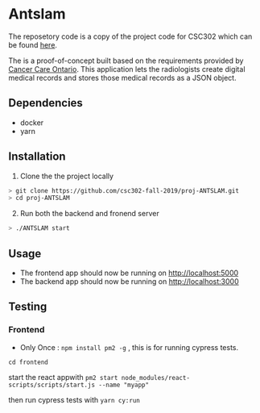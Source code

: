 # Antslam
The reposetory code is a copy of the project code for CSC302 which can be found [here](https://github.com/csc302-fall-2019/proj-ANTSLAM).

The is a proof-of-concept built based on the requirements provided by [Cancer Care Ontario](https://www.cancercareontario.ca/en). This application lets the radiologists create digital medical records and stores those medical records as a JSON object. 



## Dependencies 
- docker
- yarn

## Installation
1. Clone the the project locally 
```bash
> git clone https://github.com/csc302-fall-2019/proj-ANTSLAM.git
> cd proj-ANTSLAM
```
2. Run both the backend and fronend server
```bash 
> ./ANTSLAM start 
```

## Usage
- The frontend app should now be running on [http://localhost:5000](http://localhost:5000)
- The backend app should now be running on [http://localhost:3000](http://localhost:3000)

## Testing

### Frontend

- Only Once : `npm install pm2 -g` , this is for running cypress tests.

`cd frontend`

start the react appwith `pm2 start node_modules/react-scripts/scripts/start.js --name "myapp"`

then run cypress tests with `yarn cy:run`
